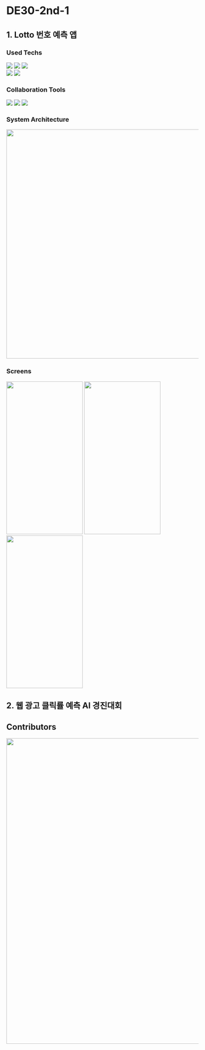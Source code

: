 # DE30-2nd-1
## 1. Lotto 번호 예측 앱
### Used Techs
<img src="https://img.shields.io/badge/Android-3DDC84?style=for-the-badge&logo=android&logoColor=white"/> <img src="https://img.shields.io/badge/kotlin-%237F52FF.svg?style=for-the-badge&logo=kotlin&logoColor=white"/>
<img src="https://img.shields.io/badge/Flask-000000?style=for-the-badge&logo=flask&logoColor=white"/><br/>
<img src="https://img.shields.io/badge/PyTorch-%23EE4C2C.svg?style=for-the-badge&logo=PyTorch&logoColor=white"/> <img src="https://img.shields.io/badge/Python-3776AB?style=for-the-badge&logo=python&logoColor=white"/><br/>
### Collaboration Tools
<img src="https://img.shields.io/badge/Slack-4A154B?style=for-the-badge&logo=slack&logoColor=white"/> <img src="https://img.shields.io/badge/GitHub-181717?style=for-the-badge&logo=github&logoColor=white"/>
<img src="https://img.shields.io/badge/Notion-000000?style=for-the-badge&logo=notion&logoColor=white"/>

### System Architecture
<img src="https://github.com/pladata-encore/DE30-2nd-1/assets/102905115/e82fdda5-5803-42a6-a590-92ecfdb09f35.png" width="600"/>

### Screens
<img src="https://github.com/pladata-encore/DE30-2nd-1/assets/102905115/4f63950c-85d2-4b98-ac7f-7134740acbf6.png" width="200" height="400"/>
<img src="https://github.com/kyuyounglee/playdata_1Team/assets/102905115/3a8492dd-51fe-47ca-abb1-981b022cd5e9.png" width="200" height="400"/>
<img src="https://github.com/pladata-encore/DE30-2nd-1/assets/102905115/3d10ccc4-9936-4641-b39d-993fbb774fda.png" width="200" height="400"/>

## 2. 웹 광고 클릭률 예측 AI 경진대회

## Contributors
<img src="https://github.com/pladata-encore/DE30-2nd-1/assets/102905115/0fcd55fe-f6c2-4f7c-8af4-2c3f9afcec0f.png" width="800"/>
